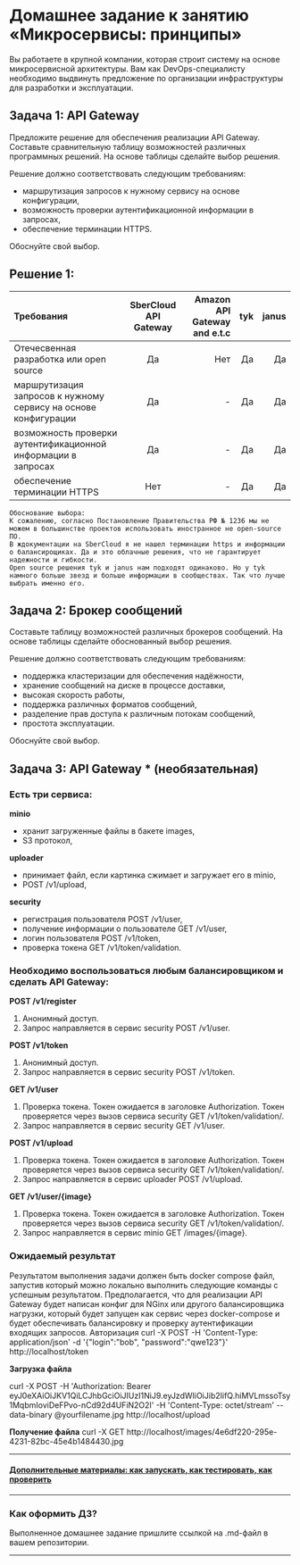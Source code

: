 # Домашнее задание к занятию «Микросервисы: принципы»

Вы работаете в крупной компании, которая строит систему на основе микросервисной архитектуры.
Вам как DevOps-специалисту необходимо выдвинуть предложение по организации инфраструктуры для разработки и эксплуатации.

## Задача 1: API Gateway

Предложите решение для обеспечения реализации API Gateway. Составьте сравнительную таблицу возможностей различных
программных решений. На основе таблицы сделайте выбор решения.

Решение должно соответствовать следующим требованиям:

- маршрутизация запросов к нужному сервису на основе конфигурации,
- возможность проверки аутентификационной информации в запросах,
- обеспечение терминации HTTPS.

Обоснуйте свой выбор.

## Решение 1:

| Требования                                                      | SberCloud API Gateway | Amazon API Gateway and e.t.c | tyk | janus |
|:----------------------------------------------------------------|:---------------------:|-----------------------------:|----:|------:|
| Отечесвенная разработка или open source                         |          Да           |                          Нет |  Да |    Да |
| маршрутизация запросов к нужному сервису на основе конфигурации |          Да           |                            - |  Да |    Да |
| возможность проверки аутентификационной информации в запросах   |          Да           |                            - |  Да |    Да |
| обеспечение терминации HTTPS                                    |          Нет          |                            - |  Да |    Да |

    Обоснование выбора:
    К сожалению, согласно Постановление Правительства РФ № 1236 мы не можем в большинстве проектов использовать иностранное не open-source ПО.
    В ждокументации на SberCloud я не нашел терминации https и информации о балансирощиках. Да и это облачные решения, что не гарантирует надежности и гибкости.
    Open source решения tyk и janus нам подходят одинаково. Но у tyk намного больше звезд и больше информации в сообществах. Так что лучше выбрать именно его.

## Задача 2: Брокер сообщений

Составьте таблицу возможностей различных брокеров сообщений. На основе таблицы сделайте обоснованный выбор решения.

Решение должно соответствовать следующим требованиям:

- поддержка кластеризации для обеспечения надёжности,
- хранение сообщений на диске в процессе доставки,
- высокая скорость работы,
- поддержка различных форматов сообщений,
- разделение прав доступа к различным потокам сообщений,
- простота эксплуатации.

Обоснуйте свой выбор.

## Задача 3: API Gateway * (необязательная)

### Есть три сервиса:

**minio**

- хранит загруженные файлы в бакете images,
- S3 протокол,

**uploader**

- принимает файл, если картинка сжимает и загружает его в minio,
- POST /v1/upload,

**security**

- регистрация пользователя POST /v1/user,
- получение информации о пользователе GET /v1/user,
- логин пользователя POST /v1/token,
- проверка токена GET /v1/token/validation.

### Необходимо воспользоваться любым балансировщиком и сделать API Gateway:

**POST /v1/register**

1. Анонимный доступ.
2. Запрос направляется в сервис security POST /v1/user.

**POST /v1/token**

1. Анонимный доступ.
2. Запрос направляется в сервис security POST /v1/token.

**GET /v1/user**

1. Проверка токена. Токен ожидается в заголовке Authorization. Токен проверяется через вызов сервиса security GET
   /v1/token/validation/.
2. Запрос направляется в сервис security GET /v1/user.

**POST /v1/upload**

1. Проверка токена. Токен ожидается в заголовке Authorization. Токен проверяется через вызов сервиса security GET
   /v1/token/validation/.
2. Запрос направляется в сервис uploader POST /v1/upload.

**GET /v1/user/{image}**

1. Проверка токена. Токен ожидается в заголовке Authorization. Токен проверяется через вызов сервиса security GET
   /v1/token/validation/.
2. Запрос направляется в сервис minio GET /images/{image}.

### Ожидаемый результат

Результатом выполнения задачи должен быть docker compose файл, запустив который можно локально выполнить следующие
команды с успешным результатом.
Предполагается, что для реализации API Gateway будет написан конфиг для NGinx или другого балансировщика нагрузки,
который будет запущен как сервис через docker-compose и будет обеспечивать балансировку и проверку аутентификации
входящих запросов.
Авторизация
curl -X POST -H 'Content-Type: application/json' -d '{"login":"bob", "password":"qwe123"}' http://localhost/token

**Загрузка файла**

curl -X POST -H 'Authorization: Bearer
eyJ0eXAiOiJKV1QiLCJhbGciOiJIUzI1NiJ9.eyJzdWIiOiJib2IifQ.hiMVLmssoTsy1MqbmIoviDeFPvo-nCd92d4UFiN2O2I' -H 'Content-Type:
octet/stream' --data-binary @yourfilename.jpg http://localhost/upload

**Получение файла**
curl -X GET http://localhost/images/4e6df220-295e-4231-82bc-45e4b1484430.jpg

---

#### [Дополнительные материалы: как запускать, как тестировать, как проверить](https://github.com/netology-code/devkub-homeworks/tree/main/11-microservices-02-principles)

---

### Как оформить ДЗ?

Выполненное домашнее задание пришлите ссылкой на .md-файл в вашем репозитории.

---
